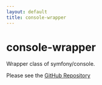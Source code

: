 ```yaml
---
layout: default
title: console-wrapper
---
```


# console-wrapper

Wrapper class of symfony/console.

Please see the [GitHub Repository](https://github.com/hiroto-k/console-wrapper)
